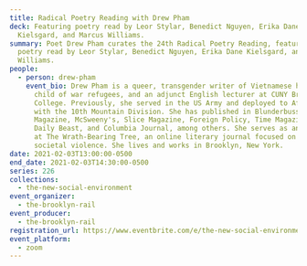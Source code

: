 ```yaml
---
title: Radical Poetry Reading with Drew Pham
deck: Featuring poetry read by Leor Stylar, Benedict Nguyen, Erika Dane
  Kielsgard, and Marcus Williams.
summary: Poet Drew Pham curates the 24th Radical Poetry Reading, featuring
  poetry read by Leor Stylar, Benedict Nguyen, Erika Dane Kielsgard, and Marcus
  Williams.
people:
  - person: drew-pham
    event_bio: Drew Pham is a queer, transgender writer of Vietnamese heritage, a
      child of war refugees, and an adjunct English lecturer at CUNY Brooklyn
      College. Previously, she served in the US Army and deployed to Afghanistan
      with the 10th Mountain Division. She has published in Blunderbuss
      Magazine, McSweeny's, Slice Magazine, Foreign Policy, Time Magazine, The
      Daily Beast, and Columbia Journal, among others. She serves as an editor
      at The Wrath-Bearing Tree, an online literary journal focused on themes of
      societal violence. She lives and works in Brooklyn, New York.
date: 2021-02-03T13:00:00-0500
end_date: 2021-02-03T14:30:00-0500
series: 226
collections:
  - the-new-social-environment
event_organizer:
  - the-brooklyn-rail
event_producer:
  - the-brooklyn-rail
registration_url: https://www.eventbrite.com/e/the-new-social-environment-226-radical-poetry-with-drew-pham-tickets-138524080253
event_platform:
  - zoom
---
```

